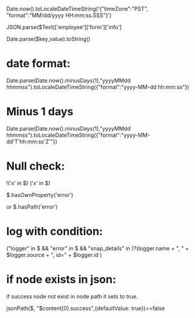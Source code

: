 Date.now().toLocaleDateTimeString('{\"timeZone\":\"PST\", "format":"MM/dd/yyyy HH:mm:ss.SSS"}')

 
JSON.parse($Text)['employee']['form']['info']

Date.parse($key_value).toString()


date format:
============

Date.parse(Date.now().minusDays(1),"yyyyMMdd hhmmss").toLocaleDateTimeString({"format":"yyyy-MM-dd hh:mm:ss"})

Minus 1 days
=============

Date.parse(Date.now().minusDays(1),"yyyyMMdd hhmmss").toLocaleDateTimeString({"format":"yyyy-MM-dd'T'hh:mm:ss'Z'"})

Null check:
==========

   !(‘x’ in $)
   (‘x’ in $)

   $.hasOwnProperty('error')

   or
   $.hasPath('error')



log with condition:
=====================

("logger" in $ && "error" in $  &&  "snap_details" in $)?($logger.name + ", " + $logger.source + ", id=" + $logger.id )


if node exists in json:
=======================



if success node not exist in node path it sets to true.

jsonPath($, "$content[0].success",{defaultValue: true})==false

